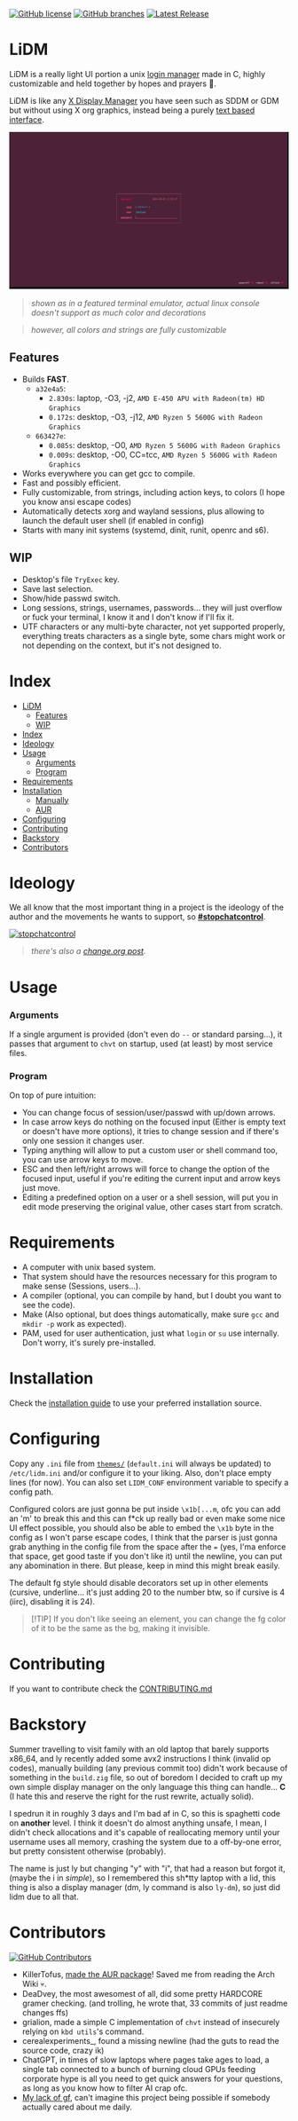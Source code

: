 [![GitHub license](https://badgen.net/github/license/javalsai/lidm)](https://github.com/javalsai/lidm/blob/master/LICENSE)
[![GitHub branches](https://badgen.net/github/branches/javalsai/lidm)](https://github.com/javalsai/lidm)
[![Latest Release](https://badgen.net/github/release/javalsai/lidm)](https://github.com/javalsai/lidm/releases)

# LiDM

LiDM is a really light UI portion a unix [login manager](https://en.wikipedia.org/wiki/Login_manager) made in C, highly customizable and held together by hopes and prayers 🙏.

LiDM is like any [X Display Manager](https://en.wikipedia.org/wiki/X_display_manager) you have seen such as SDDM or GDM but without using X org graphics, instead being a purely [text based interface](https://en.wikipedia.org/wiki/Text-based_user_interface).

![demo gif](assets/media/lidm.gif)

> *shown as in a featured terminal emulator, actual linux console doesn't support as much color and decorations*

> *however, all colors and strings are fully customizable*

## Features

* Builds **FAST**.
  * `a32e4a5`:
    * `2.830s`: laptop, -O3, -j2, `AMD E-450 APU with Radeon(tm) HD Graphics`
    * `0.172s`: desktop, -O3, -j12, `AMD Ryzen 5 5600G with Radeon Graphics`
  * `663427e`:
    * `0.085s`: desktop, -O0, `AMD Ryzen 5 5600G with Radeon Graphics`
    * `0.009s`: desktop, -O0, CC=tcc, `AMD Ryzen 5 5600G with Radeon Graphics`
* Works everywhere you can get gcc to compile.
* Fast and possibly efficient.
* Fully customizable, from strings, including action keys, to colors (I hope you know ansi escape codes)
* Automatically detects xorg and wayland sessions, plus allowing to launch the default user shell (if enabled in config)
* Starts with many init systems (systemd, dinit, runit, openrc and s6).

## WIP

* Desktop's file `TryExec` key.
* Save last selection.
* Show/hide passwd switch.
* Long sessions, strings, usernames, passwords... they will just overflow or fuck your terminal, I know it and I don't know if I'll fix it.
* UTF characters or any multi-byte character, not yet supported properly, everything treats characters as a single byte, some chars might work or not depending on the context, but it's not designed to.

# Index

* [LiDM](#lidm)
  * [Features](#features)
  * [WIP](#wip)
* [Index](#index)
* [Ideology](#ideology)
* [Usage](#usage)
  * [Arguments](#arguments)
  * [Program](#program)
* [Requirements](#requirements)
* [Installation](#installation)
  * [Manually](#manually)
  * [AUR](#aur)
* [Configuring](#configuring)
* [Contributing](#contributing)
* [Backstory](#backstory)
* [Contributors](#contributors)

# Ideology

We all know that the most important thing in a project is the ideology of the author and the movements he wants to support, so [**#stopchatcontrol**](https://stopchatcontrol.eu).

[ ![stopchatcontrol](https://stopchatcontrol.eu/wp-content/uploads/2023/09/1-1-1024x1024.png) ](https://stopchatcontrol.eu)

> *there's also a [change.org post](https://www.change.org/p/stoppt-die-chatkontrolle-grundrechte-gelten-auch-im-netz).*

# Usage

### Arguments

If a single argument is provided (don't even do `--` or standard parsing...), it passes that argument to `chvt` on startup, used (at least) by most service files.

### Program

On top of pure intuition:

* You can change focus of session/user/passwd with up/down arrows.
* In case arrow keys do nothing on the focused input (Either is empty text or doesn't have more options), it tries to change session and if there's only one session it changes user.
* Typing anything will allow to put a custom user or shell command too, you can use arrow keys to move.
* ESC and then left/right arrows will force to change the option of the focused input, useful if you're editing the current input and arrow keys just move.
* Editing a predefined option on a user or a shell session, will put you in edit mode preserving the original value, other cases start from scratch.

# Requirements

* A computer with unix based system.
* That system should have the resources necessary for this program to make sense (Sessions, users...).
* A compiler (optional, you can compile by hand, but I doubt you want to see the code).
* Make (Also optional, but does things automatically, make sure `gcc` and `mkdir -p` work as expected).
* PAM, used for user authentication, just what `login` or `su` use internally. Don't worry, it's surely pre-installed.

# Installation

Check the [installation guide](./INSTALL.md) to use your preferred installation source.

# Configuring

Copy any `.ini` file from [`themes/`](./themes/) (`default.ini` will always be updated) to `/etc/lidm.ini` and/or configure it to your liking. Also, don't place empty lines (for now). You can also set `LIDM_CONF` environment variable to specify a config path.

Configured colors are just gonna be put inside `\x1b[...m`, ofc you can add an 'm' to break this and this can f\*ck up really bad or even make some nice UI effect possible, you should also be able to embed the `\x1b` byte in the config as I won't parse escape codes, I think that the parser is just gonna grab anything in the config file from the space after the `=` (yes, I'ma enforce that space, get good taste if you don't like it) until the newline, you can put any abomination in there. But please, keep in mind this might break easily.

The default fg style should disable decorators set up in other elements (cursive, underline... it's just adding 20 to the number btw, so if cursive is 4 (iirc), disabling it is 24).

> \[!TIP]
> If you don't like seeing an element, you can change the fg color of it to be the same as the bg, making it invisible.

# Contributing

If you want to contribute check the [CONTRIBUTING.md](docs/CONTRIBUTING.md)

# Backstory

Summer travelling to visit family with an old laptop that barely supports x86\_64, and ly recently added some avx2 instructions I think (invalid op codes), manually building (any previous commit too) didn't work because of something in the `build.zig` file, so out of boredom I decided to craft up my own simple display manager on the only language this thing can handle... **C** (I hate this and reserve the right for the rust rewrite, actually solid).

I spedrun it in roughly 3 days and I'm bad af in C, so this is spaghetti code on **another** level. I think it doesn't do almost anything unsafe, I mean, I didn't check allocations and it's capable of reallocating memory until your username uses all memory, crashing the system due to a off-by-one error, but pretty consistent otherwise (probably).

The name is just ly but changing "y" with "i", that had a reason but forgot it, (maybe the i in *simple*), so I remembered this sh\*tty laptop with a lid, this thing is also a display manager (dm, ly command is also `ly-dm`), so just did lidm due to all that.

# Contributors

[![GitHub Contributors](https://contrib.rocks/image?repo=javalsai/lidm\&max=20)](https://github.com/javalsai/lidm/graphs/contributors)

* KillerTofus, [made the AUR package](https://github.com/javalsai/lidm/pull/2)! Saved me from reading the Arch Wiki 💀.
* DeaDvey, the most awesomest of all, did some pretty HARDCORE gramer checking. (and trolling, he wrote that, 33 commits of just readme changes ffs)
* grialion, made a simple C implementation of `chvt` instead of insecurely relying on `kbd utils`'s command.
* cerealexperiments\_, found a missing newline (had the guts to read the source code, crazy ik)
* ChatGPT, in times of slow laptops where pages take ages to load, a single tab connected to a bunch of burning cloud GPUs feeding corporate hype is all you need to get quick answers for your questions, as long as you know how to filter AI crap ofc.
* [My lack of gf](https://www.instagram.com/reel/C8sa3Gltmtq), can't imagine this project being possible if somebody actually cared about me daily.
